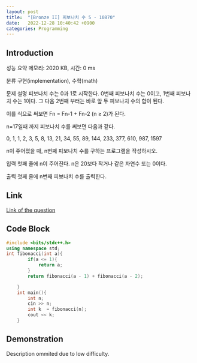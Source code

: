 ```yaml
---
layout: post
title:  "[Bronze II] 피보나치 수 5 - 10870"
date:   2022-12-28 10:40:42 +0900
categories: Programming
---
```


## Introduction

성능 요약
메모리: 2020 KB, 시간: 0 ms

분류
구현(implementation), 수학(math)

문제 설명
피보나치 수는 0과 1로 시작한다. 0번째 피보나치 수는 0이고, 1번째 피보나치 수는 1이다. 그 다음 2번째 부터는 바로 앞 두 피보나치 수의 합이 된다.

이를 식으로 써보면 Fn = Fn-1 + Fn-2 (n ≥ 2)가 된다.

n=17일때 까지 피보나치 수를 써보면 다음과 같다.

0, 1, 1, 2, 3, 5, 8, 13, 21, 34, 55, 89, 144, 233, 377, 610, 987, 1597

n이 주어졌을 때, n번째 피보나치 수를 구하는 프로그램을 작성하시오.

입력
첫째 줄에 n이 주어진다. n은 20보다 작거나 같은 자연수 또는 0이다.

출력
첫째 줄에 n번째 피보나치 수를 출력한다.

## Link

[Link of the question](https://www.acmicpc.net/problem/10870)

## Code Block

```c++
#include <bits/stdc++.h>
using namespace std;
int fibonacci(int a){
        if(a <= 1){
            return a;
        }
        return fibonacci(a - 1) + fibonacci(a - 2);

    }
    int main(){
        int n;
        cin >> n;
        int k  = fibonacci(n);
        cout << k;
    }
```

## Demonstration

Description ommited due to low difficulty.
